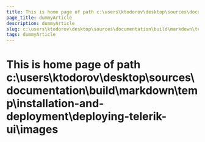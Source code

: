 ```yaml
---
title: This is home page of path c:\users\ktodorov\desktop\sources\documentation\build\markdown\temp\installation-and-deployment\deploying-telerik-ui\images
page_title: dummyArticle
description: dummyArticle
slug: c:\users\ktodorov\desktop\sources\documentation\build\markdown\temp\installation-and-deployment\deploying-telerik-ui\images
tags: dummyArticle
---
```

# This is home page of path c:\users\ktodorov\desktop\sources\documentation\build\markdown\temp\installation-and-deployment\deploying-telerik-ui\images
